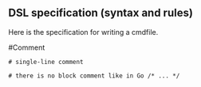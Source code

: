 DSL specification (syntax and rules)
------------------------------------

Here is the specification for writing a cmdfile.

#Comment

```
# single-line comment

# there is no block comment like in Go /* ... */
```
